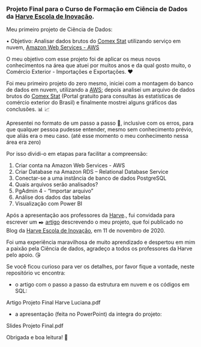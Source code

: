 ### Projeto Final para o Curso de Formação em Ciência de Dados da [Harve Escola de Inovação](https://harve.com.br).

Meu primeiro projeto de Ciência de Dados: 

•	Objetivo: Analisar dados brutos do [Comex Stat](http://comexstat.mdic.gov.br/pt/home) utilizando serviço em nuvem, [Amazon Web Services - AWS](https://aws.amazon.com/pt)

O meu objetivo com esse projeto foi de aplicar os meus novos conhecimentos na área que atuei por muitos anos e da qual gosto muito, o Comércio Exterior - Importações e Exportações. ❤️ 

Foi meu primeiro projeto do zero mesmo, iniciei com a montagem do banco de dados em nuvem, utilizando a [AWS](https://aws.amazon.com/pt); depois analisei um arquivo de dados brutos do [Comex Stat](http://comexstat.mdic.gov.br/pt/home) (Portal gratuito para consultas às estatísticas de comércio exterior do Brasil) e finalmente mostrei alguns gráficos das conclusões. 📊 📈

Apresentei no formato de um passo a passo 📜, inclusive com os erros, para que qualquer pessoa pudesse entender, mesmo sem conhecimento prévio, que aliás era o meu caso. (até esse momento o meu conhecimento nessa área era zero)  

Por isso dividi-o em etapas para facilitar a compreensão:

1. Criar conta na Amazon Web Services - AWS 
2. Criar Database na Amazon RDS – Relational Database Service 
3. Conectar-se a uma instância de banco de dados PostgreSQL 
4. Quais arquivos serão analisados? 
5. PgAdmin 4 - “Importar arquivo” 
6. Análise dos dados das tabelas 
7. Visualização com Power BI 

Após a apresentação aos professores da [Harve](https://harve.com.br)., fui convidada para escrever um ✒️ [artigo](https://harve.com.br/tag/projetos-finais-alunos-formacao/) descrevendo o meu projeto, que foi publicado no Blog da [Harve Escola de Inovação](https://harve.com.br), em 11 de novembro de 2020. 

Foi uma experiência maravilhosa de muito aprendizado e despertou em mim a paixão pela Ciência de dados, agradeço a todos os professores da Harve pelo apoio. 😘

Se você ficou curioso para ver os detalhes, por favor fique a vontade, neste repositório vc encontra:

- o artigo com o passo a passo da estrutura em nuvem e os códigos em SQL:

Artigo Projeto Final Harve Luciana.pdf

- a apresentação (feita no PowerPoint) da integra do projeto:

Slides Projeto Final.pdf

Obrigada e boa leitura! 👋


